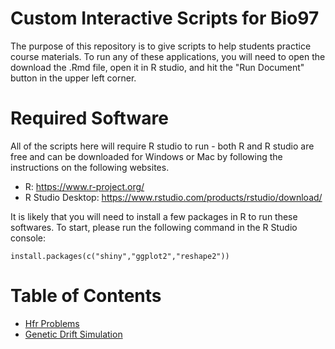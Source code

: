 Custom Interactive Scripts for Bio97 
=========================

The purpose of this repository is to give scripts to help students practice course materials. To run any of these applications, you will need to open the download the .Rmd file, open it in R studio, and hit the "Run Document" button in the upper left corner. 

Required Software <a name="software"></a>
=================

All of the scripts here will require R studio to run - both R and R studio are free and can be downloaded for Windows or Mac by following the instructions on the following websites.

* R: https://www.r-project.org/
* R Studio Desktop: https://www.rstudio.com/products/rstudio/download/ 

It is likely that you will need to install a few packages in R to run these softwares. To start, please run the following command in the R Studio console:

```{r}
install.packages(c("shiny","ggplot2","reshape2"))
```

Table of Contents
=================
* [Hfr Problems](https://github.com/KerriganBlake/Bio97_Custom_Materials/blob/master/Hfr_Problem_Set_Application.Rmd)
* [Genetic Drift Simulation](https://github.com/KerriganBlake/Bio97_Custom_Materials/blob/master/Genetic_Drift_Simulator.Rmd)
		
	












